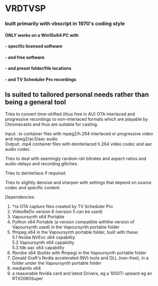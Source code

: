 # VRDTVSP

### built primarily with vbscript in 1970's coding style   

#### ONLY works on a Win10x64 PC with    
#### - specific licensed software    
#### - and free software   
#### - and preset folder/file locations   
#### - and TV Scheduler Pro recordings   

## Is suited to tailored personal needs rather than being a general tool

Tries to convert time-shifted (thus free in AU) OTA interlaced and progressive recordings
to non-interlaced formats which are playable by Chromecasts and thus are suitable for casting.   

Input: .ts container files with mpeg2/h.264 interlaced or progressive video and mpeg2/ac3/aac audio.   
Output: .mp4 container files with deinterlaced h.264 video codec and aac audio codec.   

Tries to deal with seemingly random-ish bitrates and aspect-ratios and audio-delays and recording glitches.

Tries to deinterlace if required.

Tries to slightly denoise and sharpen with settings that depend on source codec and specific content.

Dependencies:   
1. *.ts OTA capture files created by TV Scheduler Pro   
2. VideoReDo version 6 (version 5 can be used)   
3. Vapoursynth x64 Portable   
4. Python x64 Portable (a version compatible withthe version of Vapoursynth used) in the Vapoursynth portable folder   
5. ffmpeg x64 in the Vapoursynth portable folder, built with these:    
5.1 Nvidia NVEnc x64 capability   
5.2 Vapoursynth x64 capability   
5.3 fdk-aac x64 capability   
6. ffprobe x64 (builds with ffmpeg) in the Vapoursynth portable folder   
7. Donald Graft's Nvdia accelerated (NV) tools and DLL (non-free), in a folder under the Vapoursynth portable folder   
8. mediainfo x64   
9. a reasonable Nvidia card and latest Drivers, eg a 1050Ti upward eg an RTX2060Super   

